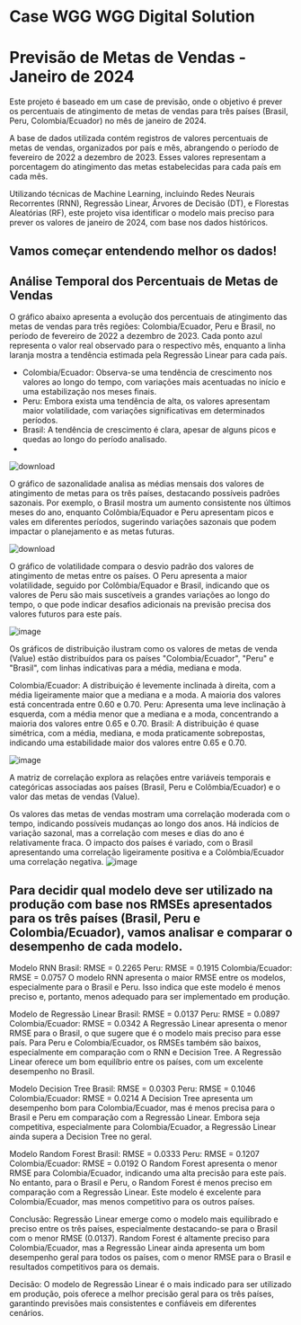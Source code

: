 # Case WGG WGG Digital Solution

# Previsão de Metas de Vendas - Janeiro de 2024
Este projeto é baseado em um case de previsão, onde o objetivo é prever os percentuais de atingimento de metas de vendas para três países (Brasil, Peru, Colombia/Ecuador) no mês de janeiro de 2024.

A base de dados utilizada contém registros de valores percentuais de metas de vendas, organizados por país e mês, abrangendo o período de fevereiro de 2022 a dezembro de 2023. Esses valores representam a porcentagem do atingimento das metas estabelecidas para cada país em cada mês.

Utilizando técnicas de Machine Learning, incluindo Redes Neurais Recorrentes (RNN), Regressão Linear, Árvores de Decisão (DT), e Florestas Aleatórias (RF), este projeto visa identificar o modelo mais preciso para prever os valores de janeiro de 2024, com base nos dados históricos.

## Vamos começar entendendo melhor os dados! 

## Análise Temporal dos Percentuais de Metas de Vendas
O gráfico abaixo apresenta a evolução dos percentuais de atingimento das metas de vendas para três regiões: Colombia/Ecuador, Peru e Brasil, no período de fevereiro de 2022 a dezembro de 2023. Cada ponto azul representa o valor real observado para o respectivo mês, enquanto a linha laranja mostra a tendência estimada pela Regressão Linear para cada país.

* Colombia/Ecuador: Observa-se uma tendência de crescimento nos valores ao longo do tempo, com variações mais acentuadas no início e uma estabilização nos meses finais.
* Peru: Embora exista uma tendência de alta, os valores apresentam maior volatilidade, com variações significativas em determinados períodos.
* Brasil: A tendência de crescimento é clara, apesar de alguns picos e quedas ao longo do período analisado.
* 
![download](https://github.com/user-attachments/assets/f397754a-ecc6-4cbd-a40a-6fd13f5a91a2)

O gráfico de sazonalidade analisa as médias mensais dos valores de atingimento de metas para os três países, destacando possíveis padrões sazonais. Por exemplo, o Brasil mostra um aumento consistente nos últimos meses do ano, enquanto Colômbia/Equador e Peru apresentam picos e vales em diferentes períodos, sugerindo variações sazonais que podem impactar o planejamento e as metas futuras.

![download](https://github.com/user-attachments/assets/d7c71a6c-2fdb-4e20-ad96-74dd84dba65a)

O gráfico de volatilidade compara o desvio padrão dos valores de atingimento de metas entre os países. O Peru apresenta a maior volatilidade, seguido por Colômbia/Equador e Brasil, indicando que os valores de Peru são mais suscetíveis a grandes variações ao longo do tempo, o que pode indicar desafios adicionais na previsão precisa dos valores futuros para este país. 

![image](https://github.com/user-attachments/assets/eb36866b-e51f-48a8-9636-af4981ef8f43)

Os gráficos de distribuição ilustram como os valores de metas de venda (Value) estão distribuídos para os países "Colombia/Ecuador", "Peru" e "Brasil", com linhas indicativas para a média, mediana e moda.

Colombia/Ecuador: A distribuição é levemente inclinada à direita, com a média ligeiramente maior que a mediana e a moda. A maioria dos valores está concentrada entre 0.60 e 0.70.
Peru: Apresenta uma leve inclinação à esquerda, com a média menor que a mediana e a moda, concentrando a maioria dos valores entre 0.65 e 0.70.
Brasil: A distribuição é quase simétrica, com a média, mediana, e moda praticamente sobrepostas, indicando uma estabilidade maior dos valores entre 0.65 e 0.70.

![image](https://github.com/user-attachments/assets/5cefde09-806c-4b71-9267-bce5b04b53ce)

A matriz de correlação explora as relações entre variáveis temporais e categóricas associadas aos países (Brasil, Peru e Colômbia/Ecuador) e o valor das metas de vendas (Value).

Os valores das metas de vendas mostram uma correlação moderada com o tempo, indicando possíveis mudanças ao longo dos anos.
Há indícios de variação sazonal, mas a correlação com meses e dias do ano é relativamente fraca.
O impacto dos países é variado, com o Brasil apresentando uma correlação ligeiramente positiva e a Colômbia/Ecuador uma correlação negativa.
![image](https://github.com/user-attachments/assets/df686b5f-8710-442e-8da7-d2d7c6544948)

## Para decidir qual modelo deve ser utilizado na produção com base nos RMSEs apresentados para os três países (Brasil, Peru e Colombia/Ecuador), vamos analisar e comparar o desempenho de cada modelo.

Modelo RNN
Brasil: RMSE = 0.2265
Peru: RMSE = 0.1915
Colombia/Ecuador: RMSE = 0.0757
O modelo RNN apresenta o maior RMSE entre os modelos, especialmente para o Brasil e Peru. Isso indica que este modelo é menos preciso e, portanto, menos adequado para ser implementado em produção.

Modelo de Regressão Linear
Brasil: RMSE = 0.0137
Peru: RMSE = 0.0897
Colombia/Ecuador: RMSE = 0.0342
A Regressão Linear apresenta o menor RMSE para o Brasil, o que sugere que é o modelo mais preciso para esse país. Para Peru e Colombia/Ecuador, os RMSEs também são baixos, especialmente em comparação com o RNN e Decision Tree. A Regressão Linear oferece um bom equilíbrio entre os países, com um excelente desempenho no Brasil.

Modelo Decision Tree
Brasil: RMSE = 0.0303
Peru: RMSE = 0.1046
Colombia/Ecuador: RMSE = 0.0214
A Decision Tree apresenta um desempenho bom para Colombia/Ecuador, mas é menos precisa para o Brasil e Peru em comparação com a Regressão Linear. Embora seja competitiva, especialmente para Colombia/Ecuador, a Regressão Linear ainda supera a Decision Tree no geral.

Modelo Random Forest
Brasil: RMSE = 0.0333
Peru: RMSE = 0.1207
Colombia/Ecuador: RMSE = 0.0192
O Random Forest apresenta o menor RMSE para Colombia/Ecuador, indicando uma alta precisão para este país. No entanto, para o Brasil e Peru, o Random Forest é menos preciso em comparação com a Regressão Linear. Este modelo é excelente para Colombia/Ecuador, mas menos competitivo para os outros países.

Conclusão:
Regressão Linear emerge como o modelo mais equilibrado e preciso entre os três países, especialmente destacando-se para o Brasil com o menor RMSE (0.0137). Random Forest é altamente preciso para Colombia/Ecuador, mas a Regressão Linear ainda apresenta um bom desempenho geral para todos os países, com o menor RMSE para o Brasil e resultados competitivos para os demais.

Decisão:
O modelo de Regressão Linear é o mais indicado para ser utilizado em produção, pois oferece a melhor precisão geral para os três países, garantindo previsões mais consistentes e confiáveis em diferentes cenários.
